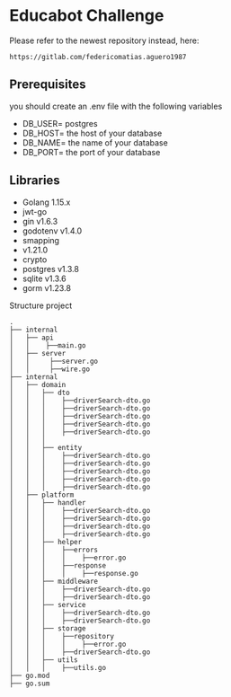 # Educabot Challenge
Please refer to the newest repository instead, here:  
```
https://gitlab.com/federicomatias.aguero1987
```

## Prerequisites
you should create an .env file with the following variables
* DB_USER= postgres
* DB_HOST= the host of your database
* DB_NAME= the name of your database
* DB_PORT= the port of your database

## Libraries
* Golang 1.15.x
* jwt-go 
* gin v1.6.3
* godotenv v1.4.0
* smapping 
* v1.21.0
* crypto 
* postgres v1.3.8
* sqlite v1.3.6
* gorm v1.23.8

Structure project
```
.
├── internal
│   ├── api
│   │    ├──main.go
│   ├── server
│   │     ├──server.go
│   │     ├──wire.go
├── internal
│   ├── domain
│   │   ├── dto
│   │   │    ├──driverSearch-dto.go
│   │   │    ├──driverSearch-dto.go
│   │   │    ├──driverSearch-dto.go
│   │   │    ├──driverSearch-dto.go
│   │   │    ├──driverSearch-dto.go
│   │   │                 
│   │   ├── entity
│   │   │    ├──driverSearch-dto.go
│   │   │    ├──driverSearch-dto.go
│   │   │    ├──driverSearch-dto.go
│   │   │    ├──driverSearch-dto.go
│   │   │    ├──driverSearch-dto.go
│   ├── platform
│   │   ├── handler
│   │   │    ├──driverSearch-dto.go
│   │   │    ├──driverSearch-dto.go
│   │   │    ├──driverSearch-dto.go
│   │   │    ├──driverSearch-dto.go
│   │   ├── helper
│   │   │    ├──errors
│   │   │    │    ├──error.go
│   │   │    ├──response
│   │   │    │    ├──response.go
│   │   ├── middleware
│   │   │    ├──driverSearch-dto.go
│   │   │    ├──driverSearch-dto.go
│   │   ├── service
│   │   │    ├──driverSearch-dto.go
│   │   │    ├──driverSearch-dto.go
│   │   ├── storage
│   │   │    ├──repository
│   │   │    │    ├──error.go
│   │   │    ├──driverSearch-dto.go
│   │   ├── utils
│   │   │    ├──utils.go
├── go.mod
├── go.sum
```